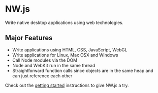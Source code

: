 # NW.js

Write native desktop applications using web technologies.

## Major Features

- Write applications using HTML, CSS, JavaScript, WebGL
- Write applications for Linux, Max OSX and Windows
- Call Node modules via the DOM
- Node and WebKit run in the same thread
- Straightforward function calls since objects are in the same heap and can just reference each other

Check out the [getting started](getting-started) instructions to give NW.js a try.